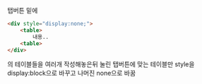 탭버튼 밑에

```html
<div style="display:none;">
	<table>
		내용..
	<table>
</div>
```

의 테이블들을 여러개 작성해놓은뒤  눌린 탭버튼에 맞는 테이블만 style을 display:block으로 바꾸고 나머진 none으로 바꿈